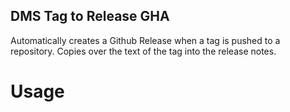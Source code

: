 DMS Tag to Release GHA
-----

Automatically creates a Github Release when a tag is pushed to a repository. Copies over the text of the tag into the release notes.

# Usage

